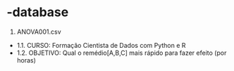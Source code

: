 # -database

1. ANOVA001.csv
* 1.1. CURSO: Formação Cientista de Dados com Python e R
* 1.2. OBJETIVO: Qual o remédio[A,B,C] mais rápido para fazer efeito (por horas)

